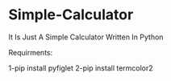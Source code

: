 # Simple-Calculator
It Is Just A Simple Calculator Written In Python

Requirments:

1-pip install pyfiglet
2-pip install termcolor2



